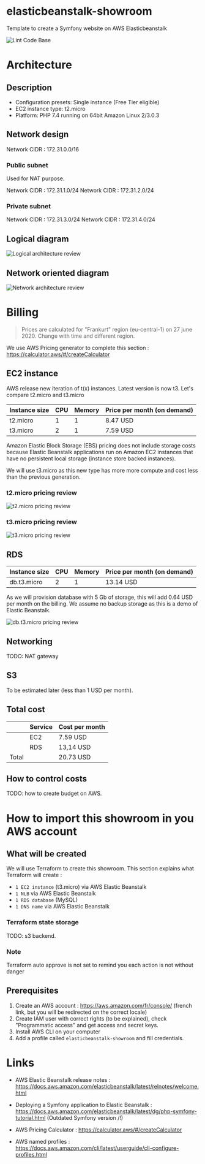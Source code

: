 # elasticbeanstalk-showroom
Template to create a Symfony website on AWS Elasticbeanstalk

![Lint Code Base](https://github.com/jeremychauvet/elasticbeanstalk-showroom/workflows/Lint%20Code%20Base/badge.svg?branch=master&event=status)

# Architecture
## Description
* Configuration presets: Single instance (Free Tier eligible)
* EC2 instance type: t2.micro
* Platform: PHP 7.4 running on 64bit Amazon Linux 2/3.0.3

## Network design

Network CIDR : 172.31.0.0/16

### Public subnet

Used for NAT purpose.

Network CIDR : 172.31.1.0/24
Network CIDR : 172.31.2.0/24

### Private subnet

Network CIDR : 172.31.3.0/24
Network CIDR : 172.31.4.0/24

## Logical diagram
![Logical architecture review](docs/architecture/logical.png)

## Network oriented diagram
![Network architecture review](docs/architecture/network.png)

# Billing
> Prices are calculated for "Frankurt" region (eu-central-1) on 27 june 2020. Change with time and different region.

We use AWS Pricing generator to complete this section : https://calculator.aws/#/createCalculator

## EC2 instance
AWS release new iteration of t(x) instances. Latest version is now t3. Let's compare t2.micro and t3.micro

| Instance size | CPU | Memory | Price per month (on demand) |
|---------------|-----|--------|-----------------------------|
| t2.micro      | 1   | 1      | 8.47 USD                    |
| t3.micro      | 2   | 1      | 7.59 USD                    |

Amazon Elastic Block Storage (EBS) pricing does not include storage costs because Elastic Beanstalk applications run on Amazon EC2 instances that have no persistent local storage (instance store backed instances).

We will use t3.micro as this new type has more more compute and cost less than the previous generation.

### t2.micro pricing review
![t2.micro pricing review](docs/pricing/ec2/t2.micro.png)
### t3.micro pricing review
![t3.micro pricing review](docs/pricing/ec2/t3.micro.png)

## RDS
| Instance size    | CPU | Memory | Price per month (on demand) |
|------------------|-----|--------|-----------------------------|
| db.t3.micro      | 2   | 1      | 13.14 USD                   |

As we will provision database with 5 Gb of storage, this will add 0.64 USD per month on the billing. We assume no backup storage as this is a demo of Elastic Beanstalk.

![db.t3.micro pricing review](docs/pricing/rds/db.t3.micro.png)

## Networking

TODO: NAT gateway

## S3
To be estimated later (less than 1 USD per month).

## Total cost
|       | Service | Cost per month |
|-------|---------|----------------|
|       | EC2     | 7.59 USD       |
|       | RDS     | 13,14 USD      |
| Total |         | 20.73 USD      |

## How to control costs
TODO: how to create budget on AWS.

# How to import this showroom in you AWS account

## What will be created
We will use Terraform to create this showroom. This section explains what Terraform will create : 
* `1 EC2 instance` (t3.micro) via AWS Elastic Beanstalk
* `1 NLB` via AWS Elastic Beanstalk
* `1 RDS database` (MySQL)
* `1 DNS name` via AWS Elastic Beanstalk

### Terraform state storage
TODO: s3 backend.

### Note
Terraform auto approve is not set to remind you each action is not without danger

## Prerequisites
1. Create an AWS account : https://aws.amazon.com/fr/console/ (french link, but you will be redirected on the correct locale)
2. Create IAM user with correct rights (to be explained), check "Programmatic access" and get access and secret keys.
3. Install AWS CLI on your computer
4. Add a profile called `elasticbeanstalk-showroom` and fill credentials.  


# Links
* AWS Elastic Beanstalk release notes : https://docs.aws.amazon.com/elasticbeanstalk/latest/relnotes/welcome.html

* Deploying a Symfony application to Elastic Beanstalk : https://docs.aws.amazon.com/elasticbeanstalk/latest/dg/php-symfony-tutorial.html (Outdated Symfony version /!\)

* AWS Pricing Calculator : https://calculator.aws/#/createCalculator

* AWS named profiles : https://docs.aws.amazon.com/cli/latest/userguide/cli-configure-profiles.html